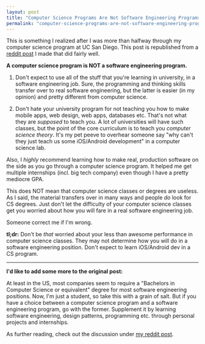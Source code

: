 ```yaml
---
layout: post
title: "Computer Science Programs Are Not Software Engineering Programs"
permalink: "computer-science-programs-are-not-software-engineering-programs"
---
```


This is something I realized after I was more than halfway through my computer science program at UC San Diego. This post is republished from a [reddit post](http://redd.it/37t3fj) I made that did fairly well.

<!--more-->

**A computer science program is NOT a software engineering program.**

1. Don't expect to use all of the stuff that you're learning in university, in a software engineering job. Sure, the programming and thinking skills transfer over to real software engineering, but the latter is easier (in my opinion) and pretty different from computer science.

2. Don't hate your university program for not teaching you how to make mobile apps, web design, web apps, databases etc. That's not what they are *supposed* to teach you. A lot of universities will have such classes, but the point of the core curriculum is to teach you *computer science theory*. It's my pet peeve to overhear someone say "why can't they just teach us some iOS/Android development" in a computer science lab.

Also, I *highly* recommend learning how to make real, production software on the side as you go through a computer science program. It helped me get multiple internships (incl. big tech company) even though I have a pretty mediocre GPA.

This does NOT mean that computer science classes or degrees are useless. As I said, the material transfers over in many ways and people *do* look for CS degrees. Just don't let the difficulty of your computer science classes get you worried about how you will fare in a real software engineering job.

Someone correct me if I'm wrong.

**tl;dr:** Don't be *that* worried about your less than awesome performance in computer science classes. They may not determine how you will do in a software engineering position. Don't expect to learn iOS/Android dev in a CS program.

<hr>

**I'd like to add some more to the original post:**

At least in the US, most companies seem to require a "Bachelors in Computer Science or equivalent" degree for most software engineering positions. Now, I'm just a student, so take this with a grain of salt. But if you have a choice between a computer science program and a software engineering program, go with the former. Supplement it by learning software engineering, design patterns, programming etc. through personal projects and internships.

As further reading, check out the discussion under [my reddit post](http://redd.it/37t3fj).